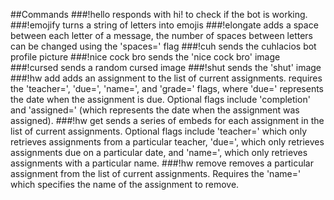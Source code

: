 ##Commands
###!hello
responds with hi! to check if the bot is working.
###!emojify
turns a string of letters into emojis
###!elongate
adds a space between each letter of a message, the number of spaces between letters can be changed using the 'spaces=' flag
###!cuh
sends the cuhlacios bot profile picture
###!nice cock bro
sends the 'nice cock bro' image
###!cursed
sends a random cursed image
###!shut
sends the 'shut' image
###!hw add
adds an assignment to the list of current assignments. requires the 'teacher=', 'due=', 'name=', and 'grade=' flags, where 'due=' represents the date when the assignment is due. Optional flags include 'completion' and 'assigned=' (which represents the date when the assignment was assigned).
###!hw get
sends a series of embeds for each assignment in the list of current assignments. Optional flags include 'teacher=' which only retrieves assignments from a particular teacher, 'due=', which only retrieves assignments due on a particular date, and 'name=', which only retrieves assignments with a particular name.
###!hw remove
removes a particular assignment from the list of current assignments. Requires the 'name=' which specifies the name of the assignment to remove.
